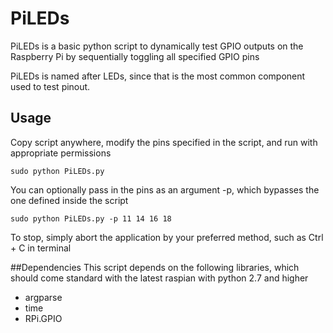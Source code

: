 # PiLEDs
PiLEDs is a basic python script to dynamically test GPIO outputs on the Raspberry Pi by sequentially toggling all specified GPIO pins

PiLEDs is named after LEDs, since that is the most common component used to test pinout. 

## Usage
Copy script anywhere, modify the pins specified in the script, and run with appropriate permissions

    sudo python PiLEDs.py

You can optionally pass in the pins as an argument -p, which bypasses the one defined inside the script
    
    sudo python PiLEDs.py -p 11 14 16 18

To stop, simply abort the application by your preferred method, such as Ctrl + C in terminal

##Dependencies
This script depends on the following libraries, which should come standard with the latest raspian with python 2.7 and higher
- argparse
- time
- RPi.GPIO
